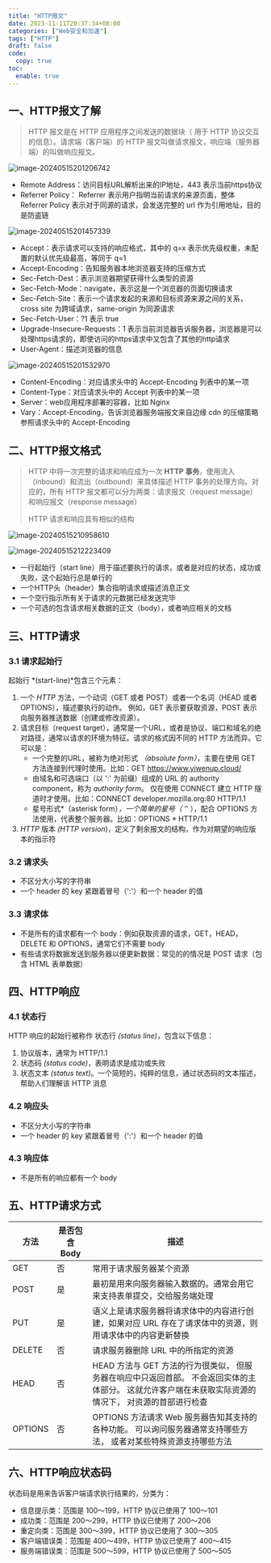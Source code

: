 ```yaml
---
title: "HTTP报文"
date: 2023-11-11T20:37:34+08:00
categories: ["Web安全和加速"]
tags: ["HTTP"]
draft: false
code:
  copy: true
toc:
  enable: true
---
```


## 一、HTTP报文了解

> HTTP 报文是在 HTTP 应用程序之间发送的数据块（ 用于 HTTP 协议交互的信息）。请求端（客户端）的 HTTP 报文叫做请求报文，响应端（服务器端）的叫做响应报文。

![image-20240515201206742](../images/image-20240515201206742.png)

- Remote Address：访问目标URL解析出来的IP地址，443 表示当前https协议
- Referrer Policy： Referrer 表示用户指明当前请求的来源页面，整体 Referrer Policy 表示对于同源的请求，会发送完整的 url 作为引用地址，目的是防盗链

![image-20240515201457339](../images/image-20240515201457339.png)

- Accept：表示请求可以支持的响应格式，其中的 q=x 表示优先级权重，未配置的默认优先级最高，等同于 q=1
- Accept-Encoding：告知服务器本地浏览器支持的压缩方式
- Sec-Fetch-Dest：表示浏览器期望获得什么类型的资源
- Sec-Fetch-Mode：navigate，表示这是一个浏览器的页面切换请求
- Sec-Fetch-Site：表示一个请求发起的来源和目标资源来源之间的关系，cross site 为跨域请求，same-origin 为同源请求
- Sec-Fetch-User：?1 表示 true
- Upgrade-Insecure-Requests：1 表示当前浏览器告诉服务器，浏览器是可以处理https请求的，即使访问的https请求中又包含了其他的http请求
- User-Agent：描述浏览器的信息

![image-20240515201532970](../images/image-20240515201532970.png)

- Content-Encoding：对应请求头中的 Accept-Encoding 列表中的某一项
- Content-Type：对应请求头中的 Accept 列表中的某一项
- Server：web应用程序部署的容器，比如 Nginx
- Vary：Accept-Encoding，告诉浏览器服务端报文来自边缘 cdn 的压缩策略参照请求头中的 Accept-Encoding

## 二、HTTP报文格式

> HTTP 中将一次完整的请求和响应成为一次 **HTTP 事务**，使用流入（inbound）和流出（outbound）来具体描述 HTTP 事务的处理方向。对应的，所有 HTTP 报文都可以分为两类：请求报文（request message）和响应报文（response message）
>
> HTTP 请求和响应具有相似的结构

![image-20240515210958610](../images/image-20240515210958610.png)

![image-20240515212223409](../images/image-20240515212223409.png)

-  一行起始行（start line）用于描述要执行的请求，或者是对应的状态，成功或失败，这个起始行总是单行的
- 一个HTTP头（header）集合指明请求或描述消息正文
- 一个空行指示所有关于请求的元数据已经发送完毕
- 一个可选的包含请求相关数据的正文（body），或者响应相关的文档

## 三、HTTP请求

### 3.1 请求起始行

起始行 *(start-line)*包含三个元素：

1.  一个 *HTTP* 方法，一个动词（GET 或者 POST）或者一个名词（HEAD 或者 OPTIONS），描述要执行的动作。 例如，GET 表示要获取资源，POST 表示向服务器推送数据（创建或修改资源）。
2. 请求目标（request target），通常是一个URL，或者是协议、端口和域名的绝对路径，通常以请求的环境为特征。请求的格式因不同的 HTTP 方法而异。它可以是：
   - 一个完整的URL，被称为绝对形式 *（absolute form）*，主要在使用 GET 方法连接到代理时使用。比如：GET https://www.yiwenup.cloud/
   - 由域名和可选端口（以 ':' 为前缀）组成的 URL 的 authority component，称为 *authority form*。 仅在使用 CONNECT 建立 HTTP 隧道时才使用。比如：CONNECT developer.mozilla.org:80 HTTP/1.1
   - 星号形式*（asterisk form）*，一个简单的星号（ '*' ），配合 OPTIONS 方法使用，代表整个服务器。比如：OPTIONS * HTTP/1.1
3. *HTTP* 版本 *(HTTP version*)，定义了剩余报文的结构，作为对期望的响应版本的指示符

### 3.2 请求头

- 不区分大小写的字符串
- 一个 header 的 key 紧跟着冒号（':'）和一个 header 的值

### 3.3 请求体

- 不是所有的请求都有一个 body：例如获取资源的请求，GET，HEAD，DELETE 和 OPTIONS，通常它们不需要 body
- 有些请求将数据发送到服务器以便更新数据：常见的的情况是 POST 请求（包含 HTML 表单数据）

## 四、HTTP响应

### 4.1 状态行

HTTP 响应的起始行被称作 状态行 *(status line)*，包含以下信息：

1.  协议版本，通常为 HTTP/1.1
2. 状态码 *(status code)*，表明请求是成功或失败
3. 状态文本 *(status text)*。一个简短的，纯粹的信息，通过状态码的文本描述，帮助人们理解该 HTTP 消息

### 4.2 响应头

- 不区分大小写的字符串
- 一个 header 的 key 紧跟着冒号（':'）和一个 header 的值

### 4.3 响应体

- 不是所有的响应都有一个 body

## 五、HTTP请求方式

| 方法    | 是否包含Body | 描述                                                         |
| ------- | ------------ | ------------------------------------------------------------ |
| GET     | 否           | 常用于请求服务器某个资源                                     |
| POST    | 是           | 最初是用来向服务器输入数据的。通常会用它来支持表单提交，交给服务端处理 |
| PUT     | 是           | 语义上是请求服务器将请求体中的内容进行创建，如果对应 URL 存在了请求体中的资源，则用请求体中的内容更新替换 |
| DELETE  | 否           | 请求服务器删除 URL 中的所指定的资源                          |
| HEAD    | 否           | HEAD 方法与 GET 方法的行为很类似， 但服务器在响应中只返回首部。 不会返回实体的主体部分。 这就允许客户端在未获取实际资源的情况下， 对资源的首部进行检查 |
| OPTIONS | 否           | OPTIONS 方法请求 Web 服务器告知其支持的各种功能。 可以询问服务器通常支持哪些方法， 或者对某些特殊资源支持哪些方法 |

## 六、HTTP响应状态码

状态码是用来告诉客户端请求执行结果的，分类为：

- 信息提示类：范围是 100～199，HTTP 协议已使用了 100～101
- 成功类：范围是 200～299，HTTP 协议已使用了 200～206
- 重定向类：范围是 300～399，HTTP 协议已使用了 300～305
- 客户端错误类：范围是 400～499，HTTP 协议已使用了 400～415
- 服务端错误类：范围是 500～599，HTTP 协议已使用了 500～505
